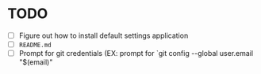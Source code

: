 # TODO

- [ ] Figure out how to install default settings application
- [ ] `README.md`
- [ ] Prompt for git credentials (EX: prompt for `git config --global user.email "$(email)"
